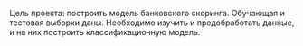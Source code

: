 Цель проекта: построить модель банковского скоринга.
Обучающая и тестовая выборки даны. Необходимо изучить и предобработать данные, и на них построить классификационную модель.
